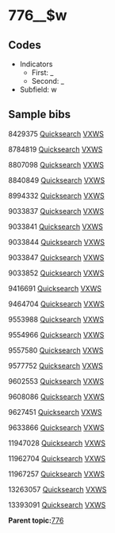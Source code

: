 # 776\_\_$w

## Codes

-   Indicators
    -   First: \_
    -   Second: \_
-   Subfield: w

## Sample bibs

8429375 [Quicksearch](https://search.library.yale.edu/catalog/8429375) [VXWS](http://prodorbis.library.yale.edu:7014/vxws/GetHoldingsService?bibId=8429375)

8784819 [Quicksearch](https://search.library.yale.edu/catalog/8784819) [VXWS](http://prodorbis.library.yale.edu:7014/vxws/GetHoldingsService?bibId=8784819)

8807098 [Quicksearch](https://search.library.yale.edu/catalog/8807098) [VXWS](http://prodorbis.library.yale.edu:7014/vxws/GetHoldingsService?bibId=8807098)

8840849 [Quicksearch](https://search.library.yale.edu/catalog/8840849) [VXWS](http://prodorbis.library.yale.edu:7014/vxws/GetHoldingsService?bibId=8840849)

8994332 [Quicksearch](https://search.library.yale.edu/catalog/8994332) [VXWS](http://prodorbis.library.yale.edu:7014/vxws/GetHoldingsService?bibId=8994332)

9033837 [Quicksearch](https://search.library.yale.edu/catalog/9033837) [VXWS](http://prodorbis.library.yale.edu:7014/vxws/GetHoldingsService?bibId=9033837)

9033841 [Quicksearch](https://search.library.yale.edu/catalog/9033841) [VXWS](http://prodorbis.library.yale.edu:7014/vxws/GetHoldingsService?bibId=9033841)

9033844 [Quicksearch](https://search.library.yale.edu/catalog/9033844) [VXWS](http://prodorbis.library.yale.edu:7014/vxws/GetHoldingsService?bibId=9033844)

9033847 [Quicksearch](https://search.library.yale.edu/catalog/9033847) [VXWS](http://prodorbis.library.yale.edu:7014/vxws/GetHoldingsService?bibId=9033847)

9033852 [Quicksearch](https://search.library.yale.edu/catalog/9033852) [VXWS](http://prodorbis.library.yale.edu:7014/vxws/GetHoldingsService?bibId=9033852)

9416691 [Quicksearch](https://search.library.yale.edu/catalog/9416691) [VXWS](http://prodorbis.library.yale.edu:7014/vxws/GetHoldingsService?bibId=9416691)

9464704 [Quicksearch](https://search.library.yale.edu/catalog/9464704) [VXWS](http://prodorbis.library.yale.edu:7014/vxws/GetHoldingsService?bibId=9464704)

9553988 [Quicksearch](https://search.library.yale.edu/catalog/9553988) [VXWS](http://prodorbis.library.yale.edu:7014/vxws/GetHoldingsService?bibId=9553988)

9554966 [Quicksearch](https://search.library.yale.edu/catalog/9554966) [VXWS](http://prodorbis.library.yale.edu:7014/vxws/GetHoldingsService?bibId=9554966)

9557580 [Quicksearch](https://search.library.yale.edu/catalog/9557580) [VXWS](http://prodorbis.library.yale.edu:7014/vxws/GetHoldingsService?bibId=9557580)

9577752 [Quicksearch](https://search.library.yale.edu/catalog/9577752) [VXWS](http://prodorbis.library.yale.edu:7014/vxws/GetHoldingsService?bibId=9577752)

9602553 [Quicksearch](https://search.library.yale.edu/catalog/9602553) [VXWS](http://prodorbis.library.yale.edu:7014/vxws/GetHoldingsService?bibId=9602553)

9608086 [Quicksearch](https://search.library.yale.edu/catalog/9608086) [VXWS](http://prodorbis.library.yale.edu:7014/vxws/GetHoldingsService?bibId=9608086)

9627451 [Quicksearch](https://search.library.yale.edu/catalog/9627451) [VXWS](http://prodorbis.library.yale.edu:7014/vxws/GetHoldingsService?bibId=9627451)

9633866 [Quicksearch](https://search.library.yale.edu/catalog/9633866) [VXWS](http://prodorbis.library.yale.edu:7014/vxws/GetHoldingsService?bibId=9633866)

11947028 [Quicksearch](https://search.library.yale.edu/catalog/11947028) [VXWS](http://prodorbis.library.yale.edu:7014/vxws/GetHoldingsService?bibId=11947028)

11962704 [Quicksearch](https://search.library.yale.edu/catalog/11962704) [VXWS](http://prodorbis.library.yale.edu:7014/vxws/GetHoldingsService?bibId=11962704)

11967257 [Quicksearch](https://search.library.yale.edu/catalog/11967257) [VXWS](http://prodorbis.library.yale.edu:7014/vxws/GetHoldingsService?bibId=11967257)

13263057 [Quicksearch](https://search.library.yale.edu/catalog/13263057) [VXWS](http://prodorbis.library.yale.edu:7014/vxws/GetHoldingsService?bibId=13263057)

13393091 [Quicksearch](https://search.library.yale.edu/catalog/13393091) [VXWS](http://prodorbis.library.yale.edu:7014/vxws/GetHoldingsService?bibId=13393091)

**Parent topic:**[776](../../tags/776/776.md)


